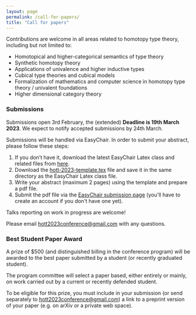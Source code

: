 ```yaml
---
layout: page
permalink: /call-for-papers/
title: "Call for papers"
---
```


<!-- # Call for papers -->

Contributions are welcome in all areas related to homotopy type
theory, including but not limited to:

* Homotopical and higher-categorical semantics of type theory
* Synthetic homotopy theory
* Applications of univalence and higher inductive types
* Cubical type theories and cubical models
* Formalization of mathematics and computer science in homotopy type theory / univalent foundations
* Higher dimensional category theory

### Submissions

Submissions open 3rd February, the (extended) **Deadline is 19th March 2023**. We expect to
notify accepted submissions by 24th March.

<!-- This conference is run on the "mathematics model" rather than the
"computer science model": full papers will not be submitted,
submissions will not be refereed, and submission is not a publication
(although a proceedings volume might be organized afterwards).  More
information, including registration, accomodation options, and travel,
will be available as the conference approaches on this web site. -->

Submissions will be handled via EasyChair. In order to submit your abstract, please follow these steps:
1. If you don’t have it, download the latest EasyChair Latex class and related files from [here](https://easychair.org/publications/easychair.zip).
2. Download the [hott-2023-template.tex](../files/hott-2023-template.tex) file
   and save it in the same directory as the EasyChair Latex class file.
3. Write your abstract (maximum 2 pages) using the template and prepare a pdf file.
4. Submit the pdf file via the [EasyChair submission
page](https://easychair.org/conferences/?conf=hott2023) (you'll have to create
an account if you don't have one yet).

Talks reporting on work in progress are welcome!

Please email [hott2023conference@gmail.com](mailto:hott2023conference@gmail.com) with any questions.

### Best Student Paper Award

A prize of $500 (and distinguished billing in the conference program)
will be awarded to the best paper submitted by a student (or recently
graduated student).

The program committee will select a paper based, either entirely or mainly, on
work carried out by a current or recently defended student.

To be eligible for this prize, you must include in your submission (or send
separately to
[hott2023conference@gmail.com](mailto:hott2023conference@gmail.com)) a link to a
preprint version of your paper (e.g. on arXiv or a private web space).
